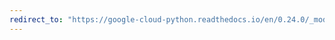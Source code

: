 ```yaml
---
redirect_to: "https://google-cloud-python.readthedocs.io/en/0.24.0/_modules/google/cloud/vision/text.html"
---
```

